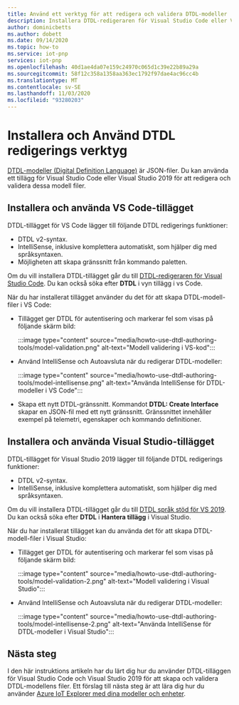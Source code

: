 ```yaml
---
title: Använd ett verktyg för att redigera och validera DTDL-modeller | Microsoft Docs
description: Installera DTDL-redigeraren för Visual Studio Code eller Visual Studio 2019 och Använd den för att redigera IoT Plug and Play-modeller.
author: dominicbetts
ms.author: dobett
ms.date: 09/14/2020
ms.topic: how-to
ms.service: iot-pnp
services: iot-pnp
ms.openlocfilehash: 40d1ae4da07e159c24970c065d1c39e22b89a29a
ms.sourcegitcommit: 58f12c358a1358aa363ec1792f97dae4ac96cc4b
ms.translationtype: MT
ms.contentlocale: sv-SE
ms.lasthandoff: 11/03/2020
ms.locfileid: "93280203"
---
```

# <a name="install-and-use-the-dtdl-authoring-tools"></a>Installera och Använd DTDL redigerings verktyg

[DTDL-modeller (Digital Definition Language)](https://github.com/Azure/opendigitaltwins-dtdl/blob/master/DTDL/v2/dtdlv2.md) är JSON-filer. Du kan använda ett tillägg för Visual Studio Code eller Visual Studio 2019 för att redigera och validera dessa modell filer.

## <a name="install-and-use-the-vs-code-extension"></a>Installera och använda VS Code-tillägget

DTDL-tillägget för VS Code lägger till följande DTDL redigerings funktioner:

- DTDL v2-syntax.
- IntelliSense, inklusive komplettera automatiskt, som hjälper dig med språksyntaxen.
- Möjligheten att skapa gränssnitt från kommando paletten.

Om du vill installera DTDL-tillägget går du till [DTDL-redigeraren för Visual Studio Code](https://marketplace.visualstudio.com/items?itemName=vsciot-vscode.vscode-dtdl). Du kan också söka efter **DTDL** i vyn tillägg i vs Code.

När du har installerat tillägget använder du det för att skapa DTDL-modell-filer i VS Code:

- Tillägget ger DTDL för autentisering och markerar fel som visas på följande skärm bild:

    :::image type="content" source="media/howto-use-dtdl-authoring-tools/model-validation.png" alt-text="Modell validering i VS-kod":::

- Använd IntelliSense och Autoavsluta när du redigerar DTDL-modeller:

    :::image type="content" source="media/howto-use-dtdl-authoring-tools/model-intellisense.png" alt-text="Använda IntelliSense för DTDL-modeller i VS Code":::

- Skapa ett nytt DTDL-gränssnitt. Kommandot **DTDL: Create Interface** skapar en JSON-fil med ett nytt gränssnitt. Gränssnittet innehåller exempel på telemetri, egenskaper och kommando definitioner.

## <a name="install-and-use-the-visual-studio-extension"></a>Installera och använda Visual Studio-tillägget

DTDL-tillägget för Visual Studio 2019 lägger till följande DTDL redigerings funktioner:

- DTDL v2-syntax.
- IntelliSense, inklusive komplettera automatiskt, som hjälper dig med språksyntaxen.

Om du vill installera DTDL-tillägget går du till [DTDL språk stöd för VS 2019](https://marketplace.visualstudio.com/items?itemName=vsc-iot.vs16dtdllanguagesupport). Du kan också söka efter **DTDL** i **Hantera tillägg** i Visual Studio.

När du har installerat tillägget kan du använda det för att skapa DTDL-modell-filer i Visual Studio:

- Tillägget ger DTDL för autentisering och markerar fel som visas på följande skärm bild:

    :::image type="content" source="media/howto-use-dtdl-authoring-tools/model-validation-2.png" alt-text="Modell validering i Visual Studio":::

- Använd IntelliSense och Autoavsluta när du redigerar DTDL-modeller:

    :::image type="content" source="media/howto-use-dtdl-authoring-tools/model-intellisense-2.png" alt-text="Använda IntelliSense för DTDL-modeller i Visual Studio":::

## <a name="next-steps"></a>Nästa steg

I den här instruktions artikeln har du lärt dig hur du använder DTDL-tilläggen för Visual Studio Code och Visual Studio 2019 för att skapa och validera DTDL-modellens filer. Ett förslag till nästa steg är att lära dig hur du använder [Azure IoT Explorer med dina modeller och enheter](./howto-use-iot-explorer.md).
